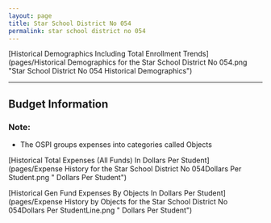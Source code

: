 ```yaml
---
layout: page
title: Star School District No 054
permalink: star school district no 054
---
```



[Historical Demographics Including Total Enrollment Trends](pages/Historical Demographics for the Star School District No 054.png "Star School District No 054 Historical Demographics")

___

## Budget Information
### Note:
- The OSPI groups expenses into categories called Objects

[Historical Total Expenses (All Funds) In Dollars Per Student](pages/Expense History for the Star School District No 054Dollars Per Student.png " Dollars Per Student")

[Historical Gen Fund Expenses By Objects In Dollars Per Student](pages/Expense History by Objects for the Star School District No 054Dollars Per StudentLine.png " Dollars Per Student")


